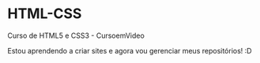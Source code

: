 # HTML-CSS
Curso de HTML5 e CSS3 - CursoemVideo

Estou aprendendo a criar sites e agora vou gerenciar meus repositórios! :D 